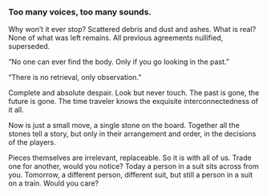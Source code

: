 ### Too many voices, too many sounds.

Why won’t it ever stop? Scattered debris and dust and ashes. What is real? None of what was left remains. All previous agreements nullified, superseded. 

“No one can ever find the body. Only if you go looking in the past.”

“There is no retrieval, only observation.”

Complete and absolute despair. Look but never touch. The past is gone, the future is gone. The time traveler knows the exquisite interconnectedness of it all.

Now is just a small move, a single stone on the board. Together all the stones tell a story, but only in their arrangement and order, in the decisions of the players.

Pieces themselves are irrelevant, replaceable. So it is with all of us. Trade one for another, would you notice? Today a person in a suit sits across from you. Tomorrow, a different person, different suit, but still a person in a suit on a train. Would you care?